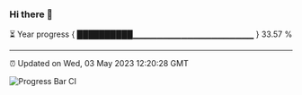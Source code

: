 ### Hi there 👋

⏳ Year progress { ██████████▁▁▁▁▁▁▁▁▁▁▁▁▁▁▁▁▁▁▁▁ } 33.57 %

---

⏰ Updated on Wed, 03 May 2023 12:20:28 GMT

![Progress Bar CI](https://github.com/liununu/liununu/workflows/Progress%20Bar%20CI/badge.svg)
